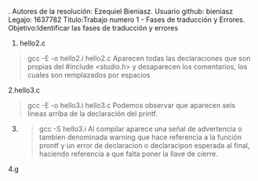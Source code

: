 . Autores de la resolución: Ezequiel Bieniasz.
Usuario github: bieniasz
Legajo: 1637782
Titulo:Trabajo numero 1 - Fases de traducción y Errores.
Objetivo:Identificar las fases de traducción y errores
1.  hello2.c
>gcc -E -o hello2.i hello2.c
Aparecen todas las declaraciones que son propias del #include <studio.h> y desaparecen los comentarios, los cuales son remplazados por espacios

2.hello3.c
>gcc -E -o hello3.i hello3.c
Podemos observar que aparecen seis lineas arriba de la declaración del printf.

3. >gcc -S hello3.i
Al compilar aparece una señal de advertencia o tambien denominada warning que hace referencia a la función prontf y un error de declaracion o declaracipon esperada al final, haciendo referencia a que falta poner la llave de cierre.

4.g
